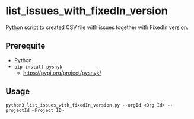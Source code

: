 # list_issues_with_fixedIn_version

Python script to created CSV file with issues together with FixedIn version.

## Prerequite

- Python
- `pip install pysnyk`
  - https://pypi.org/project/pysnyk/

## Usage

```
python3 list_issues_with_fixedIn_version.py --orgId <Org Id> --projectId <Project ID>
```
